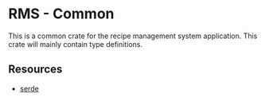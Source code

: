# RMS - Common

This is a common crate for the recipe management system application.
This crate will mainly contain type definitions.

## Resources

- [serde](https://serde.rs/)
